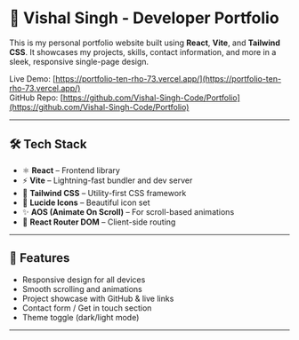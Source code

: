 # 🚀 Vishal Singh - Developer Portfolio

This is my personal portfolio website built using **React**, **Vite**, and **Tailwind CSS**. It showcases my projects, skills, contact information, and more in a sleek, responsive single-page design.

Live Demo: [https://portfolio-ten-rho-73.vercel.app/](https://portfolio-ten-rho-73.vercel.app/)  
GitHub Repo: [https://github.com/Vishal-Singh-Code/Portfolio](https://github.com/Vishal-Singh-Code/Portfolio)

---

## 🛠️ Tech Stack

- ⚛️ **React** – Frontend library
- ⚡ **Vite** – Lightning-fast bundler and dev server
- 💨 **Tailwind CSS** – Utility-first CSS framework
- 🎨 **Lucide Icons** – Beautiful icon set
- ✨ **AOS (Animate On Scroll)** – For scroll-based animations
- 📁 **React Router DOM** – Client-side routing

---

## 📸 Features

- Responsive design for all devices
- Smooth scrolling and animations
- Project showcase with GitHub & live links
- Contact form / Get in touch section
- Theme toggle (dark/light mode)

---



